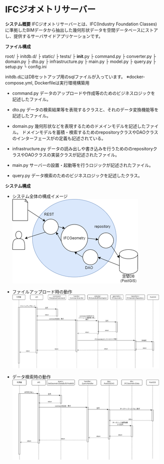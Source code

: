 # IFCジオメトリサーバー

**システム概要**
IFCジオメトリサーバーとは、IFC(Industry Foundation Classes)に準拠したBIMデータから抽出した幾何形状データを空間データベースにストアし、提供するサーバサイドアプリケーションです。


**ファイル構成**

root/
├ initdb.d/
├ static/
├ tests/
├ __init__.py
├ command.py
├ converter.py
├ domain.py
├ dto.py
├ infrastructure.py
├ main.py
├ model.py
├ query.py
├ setup.py
└ config.ini

initdb.dにはDBセットアップ用のsqlファイルが入っています。
※docker-compose.yml, Dockerfileは実行環境構築用


- command.py
データのアップロードや作成等のためのビジネスロジックを記述したファイル。

- dto.py
データの検索結果等を表現するクラスと、それのデータ変換機能等を記述したファイル。

- domain.py
幾何形状などを表現するためのドメインモデルを記述したファイル。
ドメインモデルを蓄積・検索するためのrepositoryクラスやDAOクラスのインターフェースがの定義も記述されている。


- infrastructure.py
データの読み出しや書き込みを行うためののrepositoryクラスやDAOクラスの実装クラスが記述されたファイル。

- main.py
サーバーの設置・起動等を行うロジックが記述されたファイル。


- query.py
データ検索のためのビジネスロジックを記述したクラス。



**システム構成**

- システム全体の構成イメージ
![ジオメトリサーバ.drawio.png](images/Items.png)



- ファイルアップロード時の動作
![データアップロード (2).jpg](images/sequence_g1.jpeg)


- データ検索時の動作
![データ検索.jpg](images/sequence_g2.jpeg)
